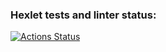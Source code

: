 ### Hexlet tests and linter status:
[![Actions Status](https://github.com/LAlex10/frontend-project-46/actions/workflows/hexlet-check.yml/badge.svg)](https://github.com/LAlex10/frontend-project-46/actions)